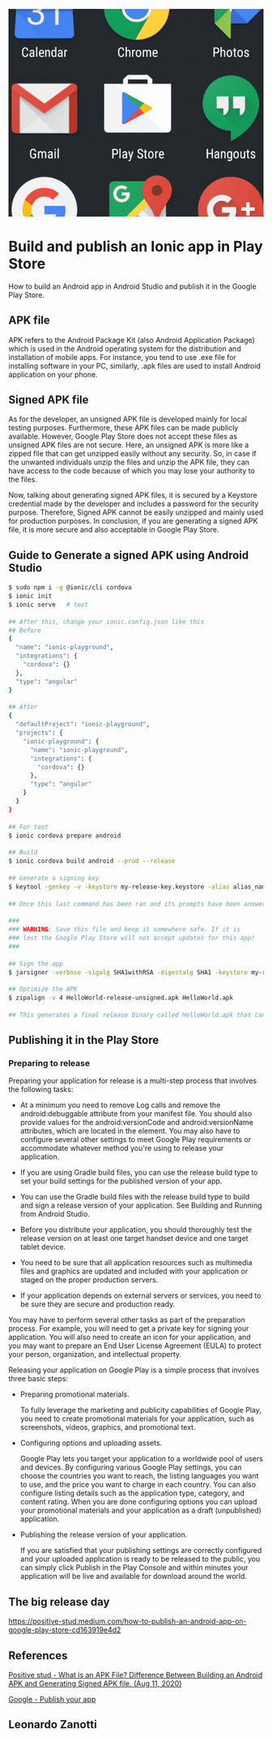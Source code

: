 ![](img/Google-Play-Store-Android.png)

# Build and publish an Ionic app in Play Store
How to build an Android app in Android Studio and publish it in the Google Play Store.

## APK file
APK refers to the Android Package Kit (also Android Application Package) which is used in the Android operating system for the distribution and installation of mobile apps. For instance, you tend to use .exe file for installing software in your PC, similarly, .apk files are used to install Android application on your phone.

## Signed APK file
As for the developer, an unsigned APK file is developed mainly for local testing purposes. Furthermore, these APK files can be made publicly available. However, Google Play Store does not accept these files as unsigned APK files are not secure. Here, an unsigned APK is more like a zipped file that can get unzipped easily without any security. So, in case if the unwanted individuals unzip the files and unzip the APK file, they can have access to the code because of which you may lose your authority to the files.

Now, talking about generating signed APK files, it is secured by a Keystore credential made by the developer and includes a password for the security purpose. Therefore, Signed APK cannot be easily unzipped and mainly used for production purposes. In conclusion, if you are generating a signed APK file, it is more secure and also acceptable in Google Play Store.

## Guide to Generate a signed APK using Android Studio
```bash
$ sudo npm i -g @ionic/cli cordova
$ ionic init
$ ionic serve   # test

## After this, change your ionic.config.json like this
## Before
{
  "name": "ionic-playground",
  "integrations": {
    "cordova": {}
  },
  "type": "angular"
}

## After
{
  "defaultProject": "ionic-playground",
  "projects": {
    "ionic-playground": {
      "name": "ionic-playground",
      "integrations": {
        "cordova": {}
      },
      "type": "angular"
    }
  }
}

## For test
$ ionic cordova prepare android

## Build
$ ionic cordova build android --prod --release

## Generate a signing key
$ keytool -genkey -v -keystore my-release-key.keystore -alias alias_name -keyalg RSA -keysize 2048 -validity 10000

## Once this last command has been ran and its prompts have been answered a file called my-release-key.keystore will be created in the current directory. 

###
### WARNING: Save this file and keep it somewhere safe. If it is 
### lost the Google Play Store will not accept updates for this app!
###

## Sign the app
$ jarsigner -verbose -sigalg SHA1withRSA -digestalg SHA1 -keystore my-release-key.keystore HelloWorld-release-unsigned.apk alias_name

## Optimize the APK
$ zipalign -v 4 HelloWorld-release-unsigned.apk HelloWorld.apk

## This generates a final release binary called HelloWorld.apk that can be accepted into the Google Play Store.
```

## Publishing it in the Play Store
### Preparing to release
Preparing your application for release is a multi-step process that involves the following tasks:

* At a minimum you need to remove Log calls and remove the android:debuggable attribute from your manifest file. You should also provide values for the android:versionCode and android:versionName attributes, which are located in the <manifest> element. You may also have to configure several other settings to meet Google Play requirements or accommodate whatever method you're using to release your application.
  
* If you are using Gradle build files, you can use the release build type to set your build settings for the published version of your app.

* You can use the Gradle build files with the release build type to build and sign a release version of your application. See Building and Running from Android Studio.

* Before you distribute your application, you should thoroughly test the release version on at least one target handset device and one target tablet device.

* You need to be sure that all application resources such as multimedia files and graphics are updated and included with your application or staged on the proper production servers.

* If your application depends on external servers or services, you need to be sure they are secure and production ready.

You may have to perform several other tasks as part of the preparation process. For example, you will need to get a private key for signing your application. You will also need to create an icon for your application, and you may want to prepare an End User License Agreement (EULA) to protect your person, organization, and intellectual property.

Releasing your application on Google Play is a simple process that involves three basic steps:

* Preparing promotional materials.

    To fully leverage the marketing and publicity capabilities of Google Play, you need to create promotional materials for your application, such as screenshots, videos, graphics, and promotional text.

* Configuring options and uploading assets.

    Google Play lets you target your application to a worldwide pool of users and devices. By configuring various Google Play settings, you can choose the countries you want to reach, the listing languages you want to use, and the price you want to charge in each country. You can also configure listing details such as the application type, category, and content rating. When you are done configuring options you can upload your promotional materials and your application as a draft (unpublished) application.

* Publishing the release version of your application.

    If you are satisfied that your publishing settings are correctly configured and your uploaded application is ready to be released to the public, you can simply click Publish in the Play Console and within minutes your application will be live and available for download around the world.

## The big release day
https://positive-stud.medium.com/how-to-publish-an-android-app-on-google-play-store-cd163919e4d2

## References

[Positive stud - What is an APK File? Difference Between Building an Android APK and Generating Signed APK file. (Aug 11, 2020)](https://positive-stud.medium.com/what-is-an-apk-file-difference-between-building-an-android-apk-and-generating-signed-apk-file-3a4bcc380840)

[Google - Publish your app](https://developer.android.com/studio/publish)



## Leonardo Zanotti
